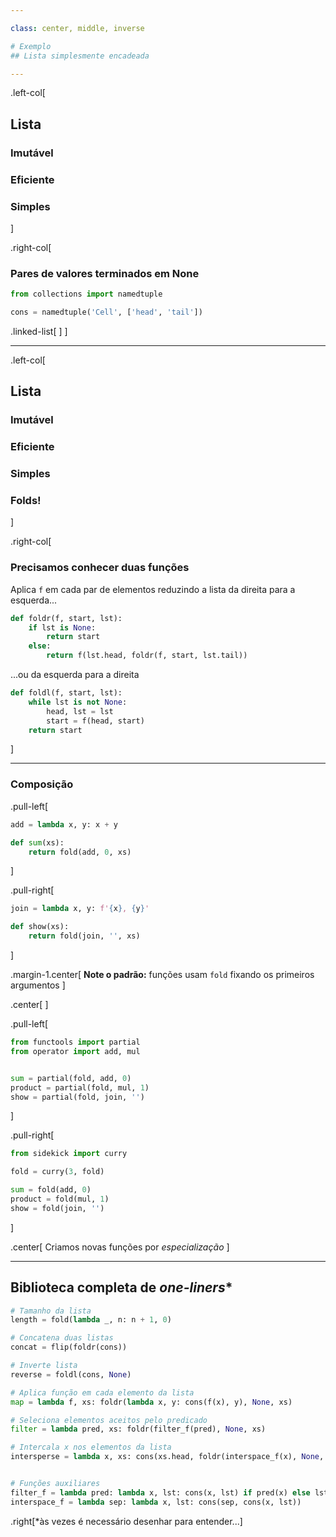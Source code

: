 ```yaml
---

class: center, middle, inverse

# Exemplo
## Lista simplesmente encadeada

---
```

.left-col[
## Lista
### Imutável
### Eficiente
### Simples
]

.right-col[

### Pares de valores terminados em None

```python
from collections import namedtuple

cons = namedtuple('Cell', ['head', 'tail'])
```

.linked-list[ ]
]

---

.left-col[
## Lista
### Imutável
### Eficiente
### Simples
### Folds!
]

.right-col[

### Precisamos conhecer duas funções

Aplica `f` em cada par de elementos reduzindo a lista da direita para a esquerda...

```python
def foldr(f, start, lst):
    if lst is None:
        return start
    else:
        return f(lst.head, foldr(f, start, lst.tail))
```

...ou da esquerda para a direita
```python
def foldl(f, start, lst):
    while lst is not None:
        head, lst = lst
        start = f(head, start)
    return start
```
]

---
### Composição

.pull-left[
```python
add = lambda x, y: x + y

def sum(xs):
    return fold(add, 0, xs)
```
]

.pull-right[
```python
join = lambda x, y: f'{x}, {y}'

def show(xs):
    return fold(join, '', xs)
```
]

.margin-1.center[
**Note o padrão:** funções usam `fold` fixando os primeiros argumentos
]

.center[
<i class="fa fa-angle-double-down red" style="font-size: 4rem"></i>
]

.pull-left[
```python
from functools import partial
from operator import add, mul


sum = partial(fold, add, 0)
product = partial(fold, mul, 1)
show = partial(fold, join, '')
```
]

.pull-right[
```python
from sidekick import curry

fold = curry(3, fold)

sum = fold(add, 0)
product = fold(mul, 1)
show = fold(join, '')
```
]

.center[
Criamos novas funções por *especialização*
]

---

## Biblioteca completa de *one-liners**

```python
# Tamanho da lista
length = fold(lambda _, n: n + 1, 0)

# Concatena duas listas
concat = flip(foldr(cons))

# Inverte lista
reverse = foldl(cons, None)

# Aplica função em cada elemento da lista
map = lambda f, xs: foldr(lambda x, y: cons(f(x), y), None, xs)

# Seleciona elementos aceitos pelo predicado
filter = lambda pred, xs: foldr(filter_f(pred), None, xs)

# Intercala x nos elementos da lista
intersperse = lambda x, xs: cons(xs.head, foldr(interspace_f(x), None, xs.tail))


# Funções auxiliares
filter_f = lambda pred: lambda x, lst: cons(x, lst) if pred(x) else lst
interspace_f = lambda sep: lambda x, lst: cons(sep, cons(x, lst))
```

.right[*às vezes é necessário desenhar para entender...]
